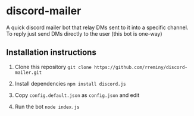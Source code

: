 # discord-mailer
A quick discord mailer bot that relay DMs sent to it into a specific channel. To reply just send DMs directly to the user (this bot is one-way)

## Installation instructions
1. Clone this repository
`git clone https://github.com/rreminy/discord-mailer.git`

2. Install dependencies
`npm install discord.js`

3. Copy `config.default.json` as `config.json` and edit

4. Run the bot
`node index.js`
